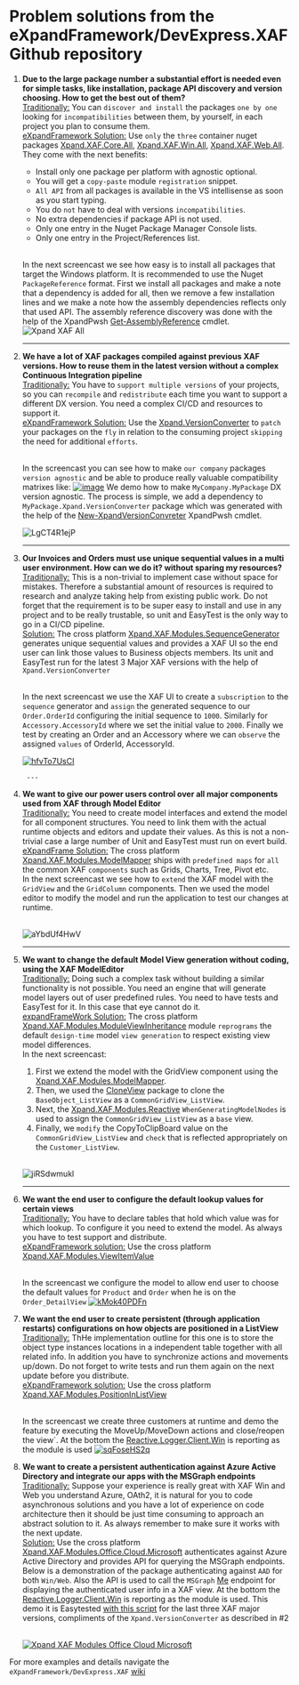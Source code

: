 # Problem solutions from the eXpandFramework/DevExpress.XAF Github repository

1. **Due to the large package number a substantial effort is needed even for simple tasks, like installation, package API discovery and version choosing. How to get the best out of them?**
   </br><u>Traditionally:</u>
      You can `discover and install` the packages `one by one` looking for `incompatibilities` between them, by yourself, in each project you plan to consume them.
   </br><u>eXpandFramework Solution:</u>
    Use `only` the `three` container nuget packages [Xpand.XAF.Core.All](https://www.nuget.org/packages/Xpand.XAF.Core.All), [Xpand.XAF.Win.All](https://www.nuget.org/packages/Xpand.XAF.Win.All), [Xpand.XAF.Web.All](https://www.nuget.org/packages/Xpand.XAF.Web.All). They come with the next benefits:
    * Install only one package per platform with agnostic optional.
    * You will get a `copy-paste` module `registration` snippet. 
    * `All API` from all packages is available in the VS intellisense as soon as you start typing. 
    * You do `not` have to deal with versions `incompatibilities`.
    * No extra dependencies if package API is not used.
    * Only one entry in the Nuget Package Manager Console lists.
    * Only one entry in the Project/References list.

    </br>In the next screencast we see how easy is to install all packages that target the Windows platform. It is recommended to use the Nuget `PackageReference` format. First we install all packages and make a note that a dependency is added for all, then we remove a few installation lines and we make a note how the assembly dependencies reflects only that used API. The assembly reference discovery was done with the help of the XpandPwsh [Get-AssemblyReference](https://github.com/eXpandFramework/XpandPwsh/wiki/Get-AssemblyReference) cmdlet.</br>
    ![Xpand XAF All](https://user-images.githubusercontent.com/159464/86915211-447c3780-c12a-11ea-973d-3096044dc22b.gif)

    ---

1. **We have a lot of XAF packages compiled against previous XAF versions.  How to reuse them in the latest version without a complex Continuous Integration pipeline**
   </br><u>Traditionally:</u>
   You have to `support multiple versions` of your projects, so you can `recompile` and `redistribute` each time you want to support a different DX version. You need a complex CI/CD and resources to support it.
    </br><u>eXpandFramework Solution:</u>
    Use the [Xpand.VersionConverter](https://github.com/eXpandFramework/DevExpress.XAF/tree/master/tools/Xpand.VersionConverter) to `patch` your packages on the `fly` in relation to the consuming project `skipping` the need for additional `efforts`.

    </br>In the screencast you can see how to make `our company` packages `version agnostic` and be able to produce really valuable compatibility matrixes like: 
    [![image](https://user-images.githubusercontent.com/159464/87158168-fbfa8080-c2c7-11ea-9b33-93b67bad7c78.png)](https://github.com/eXpandFramework/DevExpress.XAF#compatibility-matrix)
    We demo how to make `MyCompany.MyPackage` DX version agnostic. The process is simple, we add a dependency to `MyPackage.Xpand.VersionConverter` package which was generated with the help of the [New-XpandVersionConvreter](https://github.com/eXpandFramework/XpandPwsh/wiki/New-XpandVersionConverter) XpandPwsh cmdlet.</br>

    ![LgCT4R1ejP](https://user-images.githubusercontent.com/159464/87150508-db77f980-c2ba-11ea-97c0-59c50a52ac0f.gif)

    ---

1. **Our Invoices and Orders must use unique sequential values in a multi user environment. How can we do it? without sparing my resources?**
   </br><u>Traditionally:</u>
   This is a non-trivial to implement case without space for mistakes. Therefore a substantial amount of resources is required to research and analyze taking help from existing public work. Do not forget that the requirement is to be super easy to install and use in any project and to be really trustable, so unit and EasyTest is the only way to go in a CI/CD pipeline. 
    </br><u>Solution:</u>
    The cross platform [Xpand.XAF.Modules.SequenceGenerator](https://github.com/eXpandFramework/DevExpress.XAF/tree/master/src/Modules/SequenceGenerator) generates unique sequential values and provides a XAF UI so the end user can link those values to Business objects members. Its unit and EasyTest run for the latest 3 Major XAF versions with the help of `Xpand.VersionConverter`</br>

    </br>In the next screencast we use the XAF UI to create a `subscription` to the `sequence` generator and `assign` the generated sequence to our  `Order.OrderId` configuring the initial sequence to `1000`. Similarly for `Accessory.AccessoryId` where we set the initial value to `2000`. Finally we test by creating an Order and an Accessory where we can `observe` the assigned `values` of OrderId, AccessoryId.

    [![hfvTo7UsCI](https://user-images.githubusercontent.com/159464/80309035-f918e500-87da-11ea-8f52-7799457213cf.gif)](https://www.youtube.com/watch?v=t1BDPFU01z8)

        ---

1. **We want to give our power users control over all major components used from XAF through Model Editor**
</br><u>Traditionally:</u>
You need to create model interfaces and extend the model for all component structures. You need to link them with the actual runtime objects and editors and update their values. As this is not a non-trivial case a large number of Unit and EasyTest must run on evert build.
</br><u>eXpandFrame Solution:</u>
The cross platform [Xpand.XAF.Modules.ModelMapper](https://github.com/eXpandFramework/DevExpress.XAF/tree/master/src/Modules/ModelMapper) ships with `predefined maps` for `all` the common XAF `components` such as Grids, Charts, Tree, Pivot etc.
</br>In the next screencast we see how to `extend` the XAF model with the `GridView` and the `GridColumn` components. Then we used the model editor to modify the model and run the application to test our changes at runtime.</br></br>

   ![aYbdUf4HwV](https://user-images.githubusercontent.com/159464/86943203-d1d18300-c14e-11ea-9d68-ee68ff57455f.gif)

    ---

1. **We want to change the default Model View generation without coding, using the XAF ModelEditor**
</br><u>Traditionally:</u>
Doing such a complex task without building a similar functionality is not possible. You need an engine that will generate model layers out of user predefined rules. You need to have tests and EasyTest for it. In this case that eye cannot do it. 
</br><u>expandFrameWork Solution:</u>
The cross platform [Xpand.XAF.Modules.ModuleViewInheritance](https://github.com/eXpandFramework/DevExpress.XAF/tree/master/src/Modules/ModelViewInheritance) module `reprograms` the default `design-time` model `view generation` to respect existing view model differences.
 </br>In the next screencast: 
   1. First we extend the model with the GridView component using the [Xpand.XAF.Modules.ModelMapper](https://github.com/eXpandFramework/DevExpress.XAF/tree/master/src/Modules/ModelMapper).
   1. Then, we used the [CloneView](https://github.com/eXpandFramework/DevExpress.XAF/tree/master/src/Modules/CloneModelView) package to clone the `BaseObject_ListView` as a `CommonGridView_ListView`. 
   2. Next, the [Xpand.XAF.Modules.Reactive](https://github.com/eXpandFramework/DevExpress.XAF/tree/master/src/Modules/Reactive) `WhenGeneratingModelNodes` is used to assign the `CommonGridView_ListView` as a `base` view.
   2. Finally, we `modify` the CopyToClipBoard value on the `CommonGridView_ListView` and `check` that is reflected appropriately on the `Customer_ListView`. </br></br>
   
   ![jiRSdwmukl](https://user-images.githubusercontent.com/159464/86963022-84640e80-c16c-11ea-8f8d-523a4d6f3312.gif)

   ---
1. **We want the end user to configure the default lookup values for certain views**
</br><u>Traditionally:</u>
You have to declare tables that hold which value was for which lookup. To configure it you need to extend the model. As always you have to test support and distribute.
</br><u>eXpandFramework solution:</u>
Use the cross platform [Xpand.XAF.Modules.ViewItemValue](https://github.com/eXpandFramework/DevExpress.XAF/tree/master/src/Modules/ViewItemValue)

   </br> In the screencast we configure the model to allow end user to choose the default values for `Product` and `Order` when he is on the `Order_DetailView`
   [![kMok40PDFn](https://user-images.githubusercontent.com/159464/83734915-4e58d980-a658-11ea-90db-c05fa9f614ac.gif)](https://www.youtube.com/watch?v=90MzTKyVlsg&t=21s)

1. **We want the end user to create persistent (through application restarts) configurations  on how objects are positioned in a ListView**
</br><u>Traditionally:</u>
ThHe implementation outline for this one is to store the object type instances locations in a independent table together with all related info. In addition you have to synchronize actions and movements up/down. Do not forget to write tests and run them again on the next update before you distribute.
</br><u>eXpandFramework solution:</u>
Use the cross platform [Xpand.XAF.Modules.PositionInListView](https://github.com/eXpandFramework/DevExpress.XAF/tree/master/src/Modules/PositionInListView)


   </br>In the screencast we create three customers at runtime and demo the feature by executing the MoveUp/MoveDown actions and close/reopen the view`. At the bottom the [Reactive.Logger.Client.Win](https://github.com/eXpandFramework/DevExpress.XAF/tree/master/src/Modules/Reactive.Logger.Client.Win) is reporting as the module is used
   [![sqFoseHS2q](https://user-images.githubusercontent.com/159464/82759129-e4d50180-9df3-11ea-8bb9-eb6b36452c51.gif)](https://www.youtube.com/watch?v=JBoVNXo19ek)

1. **We want to create a persistent authentication against Azure Active Directory and integrate our apps with the MSGraph endpoints**
</br><u>Traditionally:</u>
Suppose your experience is really great with XAF Win and Web you understand Azure, OAth2, it is natural for you to code asynchronous solutions and you have a lot of experience on code architecture then it should be just time consuming to approach an abstract solution to it. As always remember to make sure it works with the next update. 
</br><u>Solution:</u>
Use the cross platform [Xpand.XAF.Modules.Office.Cloud.Microsoft](https://github.com/eXpandFramework/DevExpress.XAF/tree/master/src/Modules/Office.Cloud.Microsoft) authenticates against Azure Active Directory and provides API for querying the MSGraph endpoints.</br>
Below is a demonstration of the package authenticating against `AAD` for both `Win/Web`. Also the API is used to call the `MSGraph` [Me](https://docs.microsoft.com/en-us/graph/api/user-get?view=graph-rest-1.0&tabs=http) endpoint for displaying the authenticated user info in a XAF view. At the bottom the [Reactive.Logger.Client.Win](https://github.com/eXpandFramework/DevExpress.XAF/tree/master/src/Modules/Reactive.Logger.Client.Win) is reporting as the module is used. This demo it is Easytested [with this script](https://github.com/eXpandFramework/DevExpress.XAF/blob/master/src/Tests/ALL/CommonFiles/MicrosoftService.cs) for the last three XAF major versions, compliments of the `Xpand.VersionConverter` as described in #2</br></br>

   [![Xpand XAF Modules Office Cloud Microsoft](https://user-images.githubusercontent.com/159464/86131887-e24e8180-baee-11ea-8c02-b64b2c639b6d.gif)](https://www.youtube.com/watch?v=XIczKjE2sFw)

For more examples and details navigate the `eXpandFramework/DevExpress.XAF` [wiki](https://github.com/eXpandFramework/DevExpress.XAF/wiki)